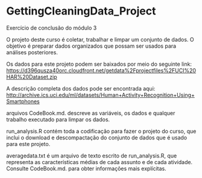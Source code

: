 # GettingCleaningData_Project
Exercício de conclusão do módulo 3

O projeto deste curso é coletar, trabalhar e limpar um conjunto de dados. O objetivo é preparar dados organizados que possam ser usados para análises posteriores.

Os dados para este projeto podem ser baixados por meio do seguinte link: https://d396qusza40orc.cloudfront.net/getdata%2Fprojectfiles%2FUCI%20HAR%20Dataset.zip

A descrição completa dos dados pode ser encontrada aqui: http://archive.ics.uci.edu/ml/datasets/Human+Activity+Recognition+Using+Smartphones

arquivos
CodeBook.md. descreve as variáveis, os dados e qualquer trabalho executado para limpar os dados.

run_analysis.R contém toda a codificação para fazer o projeto do curso, que inclui o download e descompactação do conjunto de dados que é usado para este projeto.

averagedata.txt é um arquivo de texto escrito de run_analysis.R, que representa as características médias de cada assunto e de cada atividade. Consulte CodeBook.md. para obter informações mais explícitas.
